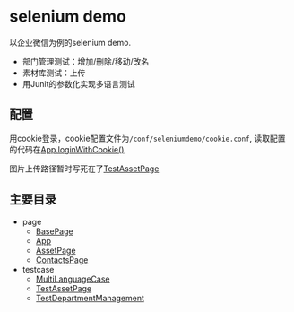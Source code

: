 # selenium demo

以企业微信为例的selenium demo.

- 部门管理测试：增加/删除/移动/改名
- 素材库测试：上传
- 用Junit的参数化实现多语言测试

## 配置

用cookie登录，cookie配置文件为`/conf/seleniumdemo/cookie.conf`, 读取配置的代码在[App.loginWithCookie()](src/test/java/com/rinkky/seleniumdemo/page/App.java)

图片上传路径暂时写死在了[TestAssetPage](src/test/java/com/rinkky/seleniumdemo/testcase/TestAssetPage.java)

## 主要目录

- page
    - [BasePage](src/test/java/com/rinkky/seleniumdemo/page/BasePage.java)
    - [App](src/test/java/com/rinkky/seleniumdemo/page/App.java)
    - [AssetPage](src/test/java/com/rinkky/seleniumdemo/page/AssetPage.java)
    - [ContactsPage](src/test/java/com/rinkky/seleniumdemo/page/ContactsPage.java)
- testcase
    - [MultiLanguageCase](src/test/java/com/rinkky/seleniumdemo/testcase/MultiLanguageCase.java)
    - [TestAssetPage](src/test/java/com/rinkky/seleniumdemo/testcase/TestAssetPage.java)
    - [TestDepartmentManagement](src/test/java/com/rinkky/seleniumdemo/testcase/TestDepartmentManagement.java)

